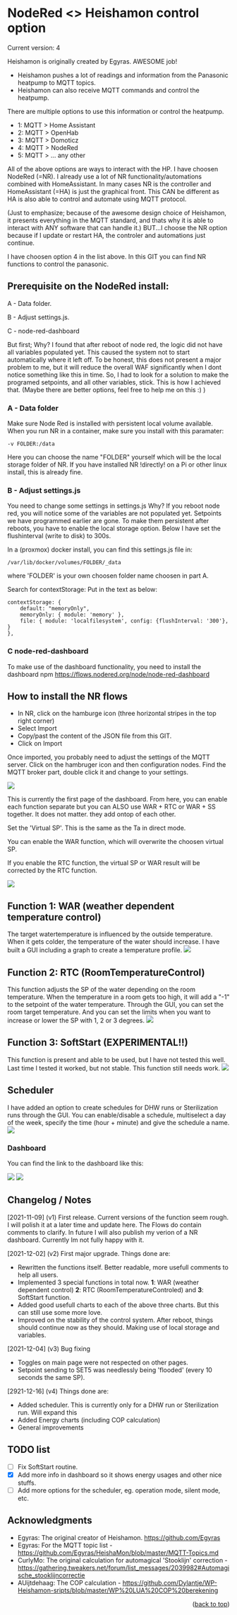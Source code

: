 # NodeRed <> Heishamon control option
Current version: 4

Heishamon is originally created by Egyras. AWESOME job! 
- Heishamon pushes a lot of readings and information from the Panasonic heatpump to MQTT topics. 
- Heishamon can also receive MQTT commands and control the heatpump. 

There are multiple options to use this information or control the heatpump.
* []() 1: MQTT > Home Assistant
* []() 2: MQTT > OpenHab
* []() 3: MQTT > Domoticz
* []() 4: MQTT > NodeRed
* []() 5: MQTT > ... any other 

All of the above options are ways to interact with the HP.
I have choosen NodeRed (=NR). I already use a lot of NR functionality/automations combined with HomeAssistant. In many cases NR is the controller and HomeAssistant (=HA) is just the graphical front. This CAN be different as HA is also able to control and automate using MQTT protocol. 

(Just to emphasize; because of the awesome design choice of Heishamon, it presents everything in the MQTT standard, and thats why it is able to interact with ANY software that can handle it.) 
BUT...I choose the NR option because if I update or restart HA, the controler and automations just continue. 

I have choosen option 4 in the list above. In this GIT you can find NR functions to control the panasonic. 

## Prerequisite on the NodeRed install:
A - Data folder.

B - Adjust settings.js.

C - node-red-dashboard

But first; Why?
I found that after reboot of node red, the logic did not have all variables populated yet. This caused the system not to start automatically where it left off. To be honest, this does not present a major problem to me, but it will reduce the overall WAF significantly when I dont notice something like this in time. So, I had to look for a solution to make the programed setpoints, and all other variables, stick. This is how I achieved that. (Maybe there are better options, feel free to help me on this :) )

### A - Data folder
Make sure Node Red is installed with persistent local volume available.
When you run NR in a container, make sure you install with this paramater:
```
-v FOLDER:/data
```
Here you can choose the name "FOLDER" yourself which will be the local storage folder of NR.
If you have installed NR !directly! on a Pi or other linux install, this is already fine.

### B - Adjust settings.js
You need to change some settings in settings.js
Why? If you reboot node red, you will notice some of the variables are not populated yet. Setpoints we have programmed earlier are gone. To make them persistent after reboots, you have to enable the local storage option. Below I have set the flushinterval (write to disk) to 300s. 

In a (proxmox) docker install, you can find this settings.js file in:
```
/var/lib/docker/volumes/FOLDER/_data
```
where 'FOLDER' is your own choosen folder name choosen in part A. 

Search for contextStorage:
Put in the text as below:
```
contextStorage: {
	default: "memoryOnly",
	memoryOnly: { module: 'memory' },
	file: { module: 'localfilesystem', config: {flushInterval: '300'}, }
},
```

### C node-red-dashboard
To make use of the dashboard functionality, you need to install the dashboard npm
https://flows.nodered.org/node/node-red-dashboard

## How to install the NR flows
* []() In NR, click on the hamburge icon (three horizontal stripes in the top right corner)
* []() Select Import
* []() Copy/past the content of the JSON file from this GIT.
* []() Click on Import

Once imported, you probably need to adjust the settings of the MQTT server. 
Click on the hambruger icon and then configuration nodes. Find the MQTT broker part, double click it and change to your settings.

![](https://github.com/edterbak/NodeRed_Heishamon_control/blob/main/images/dashboard3.png?raw=true)

This is currently the first page of the dashboard. From here, you can enable each function separate but you can ALSO use WAR + RTC or WAR + SS together. It does not matter. they add ontop of each other. 

Set the 'Virtual SP'. This is the same as the Ta in direct mode. 

You can enable the WAR function, which will overwrite the choosen virtual SP. 

If you enable the RTC function, the virtual SP or WAR result will be corrected by the RTC function. 

![](https://github.com/edterbak/NodeRed_Heishamon_control/blob/main/images/Main.png?raw=true)


## Function 1: WAR (weather dependent temperature control)
The target watertemperature is influenced by the outside temperature. When it gets colder, the temperature of the water should increase. I have built a GUI including a graph to create a temperature profile.
![](https://github.com/edterbak/NodeRed_Heishamon_control/blob/main/images/WAR2.png?raw=true)

## Function 2: RTC (RoomTemperatureControl)
This function adjusts the SP of the water depending on the room temperature. When the temperature in a room gets too high, it will add a "-1" to the setpoint of the water temperature. 
Through the GUI, you can set the room target temperature. And you can set the limits when you want to increase or lower the SP with 1, 2 or 3 degrees.
![](https://github.com/edterbak/NodeRed_Heishamon_control/blob/main/images/RTC.png?raw=true)

## Function 3: SoftStart (EXPERIMENTAL!!)
This function is present and able to be used, but I have not tested this well. Last time I tested it worked, but not stable. This function still needs work.
![](https://github.com/edterbak/NodeRed_Heishamon_control/blob/main/images/SS.png?raw=true)

## Scheduler
I have added an option to create schedules for DHW runs or Sterilization runs through the GUI. 
You can enable/disable a schedule, multiselect a day of the week, specify the time (hour + minute) and give the schedule a name.
![](https://github.com/edterbak/NodeRed_Heishamon_control/blob/main/images/Scheduler2.png?raw=true)

### Dashboard
You can find the link to the dashboard like this:

![](https://github.com/edterbak/NodeRed_Heishamon_control/blob/main/images/dashboard2.png?raw=true) ![](https://github.com/edterbak/NodeRed_Heishamon_control/blob/main/images/dashboard1.png?raw=true)

## Changelog / Notes
[2021-11-09] (v1) First release. Current versions of the function seem rough. I will polish it at a later time and update here. The Flows do contain comments to clarify. In future I will also publish my verion of a NR dashboard. Currently Im not fully happy with it.

[2021-12-02] (v2) First major upgrade. Things done are:
- Rewritten the functions itself. Better readable, more usefull comments to help all users.
- Implemented 3 special functions in total now. **1**: WAR (weather dependent control) **2**: RTC (RoomTemperatureControled) and **3**: SoftStart function.
- Added good usefull charts to each of the above three charts. But this can still use some more love.
- Improved on the stability of the control system. After reboot, things should continue now as they should. Making use of local storage and variables. 

[2021-12-04] (v3) Bug fixing
- Toggles on main page were not respected on other pages. 
- Setpoint sending to SET5 was needlessly being 'flooded' (every 10 seconds the same SP).

[2921-12-16] (v4) Things done are:
- Added scheduler. This is currently only for a DHW run or Sterilization run. Will expand this
- Added Energy charts (including COP calculation)
- General improvements

## TODO list
- [ ] Fix SoftStart routine. 
- [x] Add more info in dashboard so it shows energy usages and other nice stuffs. 
- [ ] Add more options for the scheduler, eg. operation mode, silent mode, etc. 

## Acknowledgments
* []() Egyras: The original creator of Heishamon. https://github.com/Egyras
* []() Egyras: For the MQTT topic list - https://github.com/Egyras/HeishaMon/blob/master/MQTT-Topics.md
* []() CurlyMo: The original calculation for automagical 'Stooklijn' correction - https://gathering.tweakers.net/forum/list_messages/2039982#Automagische_stooklijncorrectie
* []() AUijtdehaag: The COP calculation - https://github.com/Dylantje/WP-Heishamon-sripts/blob/master/WP%20LUA%20COP%20berekening

<p align="right">(<a href="#top">back to top</a>)</p>
